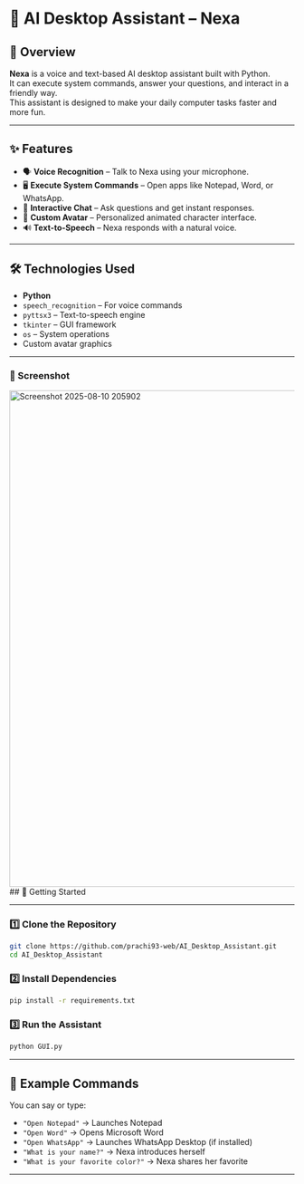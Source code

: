 
# 🤖 AI Desktop Assistant – Nexa


## 📌 Overview
**Nexa** is a voice and text-based AI desktop assistant built with Python.  
It can execute system commands, answer your questions, and interact in a friendly way.  
This assistant is designed to make your daily computer tasks faster and more fun.

---

## ✨ Features
- 🗣 **Voice Recognition** – Talk to Nexa using your microphone.
- 🖥 **Execute System Commands** – Open apps like Notepad, Word, or WhatsApp.
- 💬 **Interactive Chat** – Ask questions and get instant responses.
- 🎨 **Custom Avatar** – Personalized animated character interface.
- 🔊 **Text-to-Speech** – Nexa responds with a natural voice.

---

## 🛠 Technologies Used
- **Python**
- `speech_recognition` – For voice commands
- `pyttsx3` – Text-to-speech engine
- `tkinter` – GUI framework
- `os` – System operations
- Custom avatar graphics

---

### 📸 Screenshot


<img width="687" height="877" alt="Screenshot 2025-08-10 205902" src="https://github.com/user-attachments/assets/da9429b2-49f6-4aaa-8b0a-861ef4395fcc" />
## 🚀 Getting Started

---

### 1️⃣ Clone the Repository
```bash
git clone https://github.com/prachi93-web/AI_Desktop_Assistant.git
cd AI_Desktop_Assistant
````

### 2️⃣ Install Dependencies

```bash
pip install -r requirements.txt
```

### 3️⃣ Run the Assistant

```bash
python GUI.py
```

---

## 📂 Example Commands

You can say or type:

* `"Open Notepad"` → Launches Notepad
* `"Open Word"` → Opens Microsoft Word
* `"Open WhatsApp"` → Launches WhatsApp Desktop (if installed)
* `"What is your name?"` → Nexa introduces herself
* `"What is your favorite color?"` → Nexa shares her favorite

---
